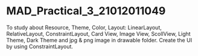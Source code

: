 # MAD_Practical_3_21012011049
To study about Resource, Theme, Color, Layout: LinearLayout, RelativeLayout, ConstraintLayout, Card View, Image View, ScollView, Light Theme, Dark Theme and 
jpg & png image in drawable folder. Create the UI by using ConstraintLayout.
